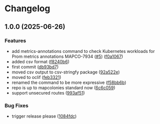 # Changelog

## 1.0.0 (2025-06-26)


### Features

* add metrics-annotations command to check Kubernetes workloads for Prom metrics annotations MAPCO-7934 ([#5](https://github.com/MapColonies/infra-cli/issues/5)) ([f0a1067](https://github.com/MapColonies/infra-cli/commit/f0a1067ed7a69ccd9a62fa8f3a6039c6924690ad))
* added csv format ([f8240b6](https://github.com/MapColonies/infra-cli/commit/f8240b6199ef2c4632e7750cdace95e4a5feeb7e))
* first commit ([db93bd7](https://github.com/MapColonies/infra-cli/commit/db93bd7f90e1adb854a7d9171fb5a0e087ab540b))
* moved csv output to csv-stringfy package ([92a522e](https://github.com/MapColonies/infra-cli/commit/92a522ed64b0b88481d31456f10f7fdacd78cc88))
* moved to oclif ([feb3321](https://github.com/MapColonies/infra-cli/commit/feb33216a00f5e3ba968e12ebb9a1ae5723768fa))
* renamed the command to be more expressive ([f58bb6b](https://github.com/MapColonies/infra-cli/commit/f58bb6beaea39b8132bf51efce0137ceb4840622))
* repo is up to mapcolonies standard now ([6c6c059](https://github.com/MapColonies/infra-cli/commit/6c6c059096ea0829c5f6d0b4326936654ab30b3b))
* support unsecured routes ([993af51](https://github.com/MapColonies/infra-cli/commit/993af516ad27289b05adbdb4c9076fe65342d444))


### Bug Fixes

* trigger release please ([1084fdc](https://github.com/MapColonies/infra-cli/commit/1084fdca77ab0c877144f8c36858b6f18fd5b483))
